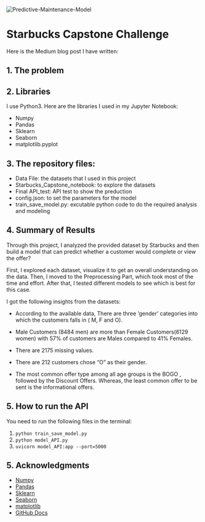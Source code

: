 ![Predictive-Maintenance-Model](/Picture1.jpg)
# Starbucks Capstone Challenge
Here is the Medium blog post I have written: 

## 1. The problem


## 2. Libraries

I use Python3. Here are the libraries I used in my Jupyter Notebook:
- Numpy
- Pandas
- Sklearn
- Seaborn
- matplotlib.pyplot

## 3. The repository files:
- Data File: the datasets that I used in this project
- Starbucks_Capstone_notebook: to explore the datasets
- Final API_test: API test to show the preduction
- config.json: to set the parameters for the model
- train_save_model.py: excutable python code to do the required analysis and modeling

## 4. Summary of Results
Through this project, I analyzed the provided dataset by Starbucks and then build a model that can predict whether a customer would complete or view the offer?

First, I explored each dataset, visualize it to get an overall understanding on the data. Then, I moved to the Preprocessing Part, which took most of the time and effort. After that, I tested different models to see which is best for this case. 

I got the following insights from the datasets:

- According to the available data, There are three ‘gender’ categories into which the customers falls in ( M, F and O).
- Male Customers (8484 men) are more than Female Customers(6129 women) with 57% of customers are Males compared to 41% Females. 

- There are 2175 missing values. 
    
- There are 212 customers chose “O” as their gender.

- The most common offer type among all age groups is the BOGO , followed by the Discount Offers. Whereas, the least common offer to be sent is the informational offers. 
## 5. How to run the API
You need to run the following files in the terminal:
1. `python train_save_model.py`
2. `python model_API.py`
3. `uvicorn model_API:app --port=5000` 
## 5. Acknowledgments
- [Numpy](https://numpy.org/)
- [Pandas](https://pandas.pydata.org/)
- [Sklearn](https://scikit-learn.org/)
- [Seaborn](https://seaborn.pydata.org)
- [matplotlib](https://matplotlib.org)
- [GitHub Docs](https://docs.github.com/en/github/writing-on-github/getting-started-with-writing-and-formatting-on-github/basic-writing-and-formatting-syntax)
